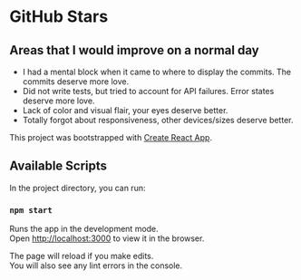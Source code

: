 # GitHub Stars

## Areas that I would improve on a normal day
- I had a mental block when it came to where to display the commits. The commits deserve more love.
- Did not write tests, but tried to account for API failures. Error states deserve more love.
- Lack of color and visual flair, your eyes deserve better.
- Totally forgot about responsiveness, other devices/sizes deserve better.

This project was bootstrapped with [Create React App](https://github.com/facebook/create-react-app).

## Available Scripts

In the project directory, you can run:

### `npm start`

Runs the app in the development mode.<br />
Open [http://localhost:3000](http://localhost:3000) to view it in the browser.

The page will reload if you make edits.<br />
You will also see any lint errors in the console.
